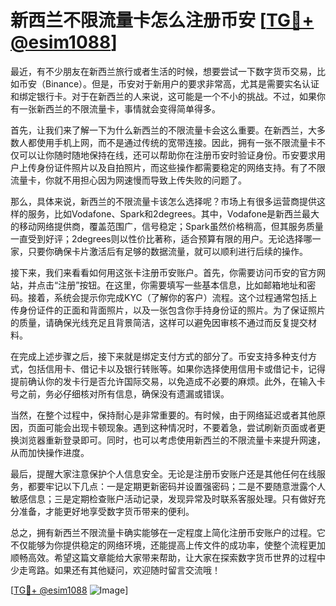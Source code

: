 # 新西兰不限流量卡怎么注册币安 [[TG💪+ @esim1088](https://t.me/s/esim1088)]

最近，有不少朋友在新西兰旅行或者生活的时候，想要尝试一下数字货币交易，比如币安（Binance）。但是，币安对于新用户的要求非常高，尤其是需要实名认证和绑定银行卡。对于在新西兰的人来说，这可能是一个不小的挑战。不过，如果你有一张新西兰的不限流量卡，事情就会变得简单得多。

首先，让我们来了解一下为什么新西兰的不限流量卡会这么重要。在新西兰，大多数人都使用手机上网，而不是通过传统的宽带连接。因此，拥有一张不限流量卡不仅可以让你随时随地保持在线，还可以帮助你在注册币安时验证身份。币安要求用户上传身份证件照片以及自拍照片，而这些操作都需要稳定的网络支持。有了不限流量卡，你就不用担心因为网速慢而导致上传失败的问题了。

那么，具体来说，新西兰的不限流量卡该怎么选择呢？市场上有很多运营商提供这样的服务，比如Vodafone、Spark和2degrees。其中，Vodafone是新西兰最大的移动网络提供商，覆盖范围广，信号稳定；Spark虽然价格稍高，但其服务质量一直受到好评；2degrees则以性价比著称，适合预算有限的用户。无论选择哪一家，只要你确保卡片激活后有足够的数据流量，就可以顺利进行后续的操作。

接下来，我们来看看如何用这张卡注册币安账户。首先，你需要访问币安的官方网站，并点击“注册”按钮。在这里，你需要填写一些基本信息，比如邮箱地址和密码。接着，系统会提示你完成KYC（了解你的客户）流程。这个过程通常包括上传身份证件的正面和背面照片，以及一张包含你手持身份证的照片。为了保证照片的质量，请确保光线充足且背景简洁，这样可以避免因审核不通过而反复提交材料。

在完成上述步骤之后，接下来就是绑定支付方式的部分了。币安支持多种支付方式，包括信用卡、借记卡以及银行转账等。如果你选择使用信用卡或借记卡，记得提前确认你的发卡行是否允许国际交易，以免造成不必要的麻烦。此外，在输入卡号之前，务必仔细核对所有信息，确保没有遗漏或错误。

当然，在整个过程中，保持耐心是非常重要的。有时候，由于网络延迟或者其他原因，页面可能会出现卡顿现象。遇到这种情况时，不要着急，尝试刷新页面或者更换浏览器重新登录即可。同时，也可以考虑使用新西兰的不限流量卡来提升网速，从而加快操作进度。

最后，提醒大家注意保护个人信息安全。无论是注册币安账户还是其他任何在线服务，都要牢记以下几点：一是定期更新密码并设置强密码；二是不要随意泄露个人敏感信息；三是定期检查账户活动记录，发现异常及时联系客服处理。只有做好充分准备，才能更好地享受数字货币带来的便利。

总之，拥有新西兰不限流量卡确实能够在一定程度上简化注册币安账户的过程。它不仅能够为你提供稳定的网络环境，还能提高上传文件的成功率，使整个流程更加顺畅高效。希望这篇文章能给大家带来帮助，让大家在探索数字货币世界的过程中少走弯路。如果还有其他疑问，欢迎随时留言交流哦！

[[TG💪+ @esim1088](https://t.me/s/esim1088) ![Image](https://i.postimg.cc/4NQfJmqS/Snipaste-2025-05-13-00-14-12.png)]